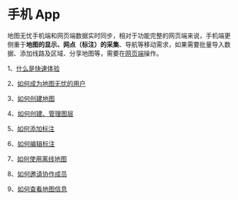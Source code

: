 # 手机 App

地图无忧手机端和网页端数据实时同步，相对于功能完整的网页端来说，手机端更侧重于**地图的显示、网点（标注）的采集**、导航等移动需求，如果需要批量导入数据、添加线路及区域、分享地图等，需要在[网页端](http://www.dituwuyou.com)操作。

1、[什么是快速体验](/m-getting-started)

2、[如何成为地图无忧的用户](/m-regist)

3、[如何创建地图](m-newmap)

4、[如何创建、管理图层](/m-layers)

5、[如何添加标注](m-addmark)

6、[如何编辑标注](/m-editmark)

7、[如何使用离线地图](m-offline)

8、[如何邀请协作成员](/m-addmembers)

9、[如何查看地图信息](/m-mapinfo)

